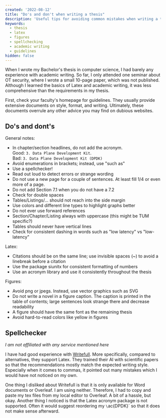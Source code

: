 ```yaml
---
created: '2022-08-12'
title: "Do's and don't when writing a thesis"
description: 'Useful tips for avoiding common mistakes when writing a thesis. Includes recommendations for writing, formatting, figures and Latex.'
keywords:
  - thesis
  - latex
  - figures
  - spellchecking
  - academic writing
  - guidelines
hidden: false
---
```


When I wrote my Bachelor's thesis in computer science, I had barely any experience with
academic writing. So far, I only attended one seminar about OT security, where I wrote a small 10-page paper, which was not published. Although I learned the basics of Latex and
academic writing, it was less comprehensive than the requirements in my thesis.

First, check your faculty's homepage for guidelines. They usually provide extensive
documents on style, format, and writing. Ultimately, these documents overrule any other
advice you may find on dubious websites.

## Do's and dont's

General notes:

- In chapter/section headlines, do not add the acronym.  
  Good: `3. Data Plane Development Kit`.  
  Bad: `3. Data Plane Development Kit (DPDK)`
- Avoid enumerations in brackets; instead, use "such as"
- Use a spellchecker!
- Read out loud to detect errors or strange wording
- Do not use a new page for a couple of sentences. At least fill 1/4 or even more of a page.
- Do not add Section 7.1 when you do not have a 7.2
- Check for double spaces
- Tables/Listings/... should not reach into the side margin
- Use colors and different line types to highlight graphs better
- Do not ever use forward references
- Section/Chapter/Listing always with uppercase (this might be TUM specific?)
- Tables should never have vertical lines
- Check for consistent dashing in words such as "low latency" vs "low-latency"

Latex:

- Citations should be on the same line; use invisible spaces (~) to avoid a linebreak
  before a citation
- Use the package siunitx for consistent formatting of numbers
- Use an acronym library and use it consistently throughout the thesis

Figures:

- Avoid png or jpegs. Instead, use vector graphics such as SVG
- Do not write a novel in a figure caption. The caption is printed in the table of contents; large sentences look strange there and decrease readability
- A figure should have the same font as the remaining thesis
- Avoid hard-to-read colors like yellow in figures

## Spellchecker

_I am not affiliated with any service mentioned here_

I have had good experience with
[Writefull](https://www.writefull.com/writefull-for-overleaf). More specifically, compared
to alternatives, they support Latex. They trained their AI with scientific papers so that
the recommendations mostly match the expected writing style. Especially when it comes to
commas, it pointed out many mistakes which I would have not noticed on my own.

One thing I disliked about Writefull is that it is only available for Word documents or
Overleaf. I am using neither. Therefore, I had to copy and paste my tex files from my local
editor to Overleaf. A bit of a hassle, but okay. Another thing I noticed is that the Latex
acronym package is not supported. Often it would suggest reordering my `\`ac{DPDK}` so that
it does not make sense afterward.
